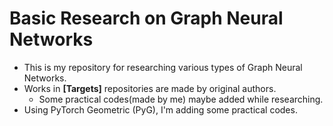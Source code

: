 # Basic Research on Graph Neural Networks

- This is my repository for researching various types of Graph Neural Networks.
- Works in **[Targets]** repositories are made by original authors.
	- Some practical codes(made by me) maybe added while researching.
- Using PyTorch Geometric (PyG), I'm adding some practical codes.